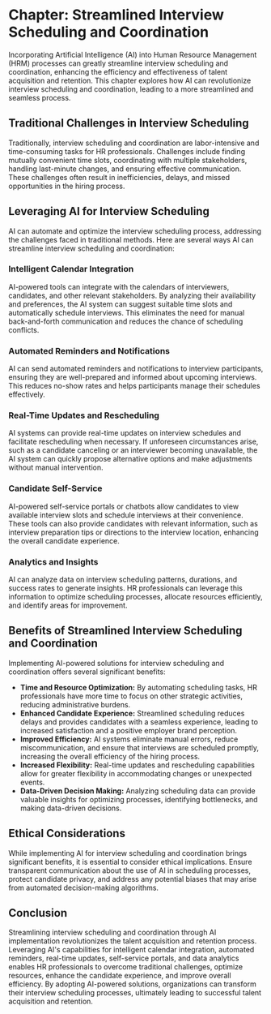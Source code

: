 Chapter: Streamlined Interview Scheduling and Coordination
==========================================================

Incorporating Artificial Intelligence (AI) into Human Resource Management (HRM) processes can greatly streamline interview scheduling and coordination, enhancing the efficiency and effectiveness of talent acquisition and retention. This chapter explores how AI can revolutionize interview scheduling and coordination, leading to a more streamlined and seamless process.

Traditional Challenges in Interview Scheduling
----------------------------------------------

Traditionally, interview scheduling and coordination are labor-intensive and time-consuming tasks for HR professionals. Challenges include finding mutually convenient time slots, coordinating with multiple stakeholders, handling last-minute changes, and ensuring effective communication. These challenges often result in inefficiencies, delays, and missed opportunities in the hiring process.

Leveraging AI for Interview Scheduling
--------------------------------------

AI can automate and optimize the interview scheduling process, addressing the challenges faced in traditional methods. Here are several ways AI can streamline interview scheduling and coordination:

### Intelligent Calendar Integration

AI-powered tools can integrate with the calendars of interviewers, candidates, and other relevant stakeholders. By analyzing their availability and preferences, the AI system can suggest suitable time slots and automatically schedule interviews. This eliminates the need for manual back-and-forth communication and reduces the chance of scheduling conflicts.

### Automated Reminders and Notifications

AI can send automated reminders and notifications to interview participants, ensuring they are well-prepared and informed about upcoming interviews. This reduces no-show rates and helps participants manage their schedules effectively.

### Real-Time Updates and Rescheduling

AI systems can provide real-time updates on interview schedules and facilitate rescheduling when necessary. If unforeseen circumstances arise, such as a candidate canceling or an interviewer becoming unavailable, the AI system can quickly propose alternative options and make adjustments without manual intervention.

### Candidate Self-Service

AI-powered self-service portals or chatbots allow candidates to view available interview slots and schedule interviews at their convenience. These tools can also provide candidates with relevant information, such as interview preparation tips or directions to the interview location, enhancing the overall candidate experience.

### Analytics and Insights

AI can analyze data on interview scheduling patterns, durations, and success rates to generate insights. HR professionals can leverage this information to optimize scheduling processes, allocate resources efficiently, and identify areas for improvement.

Benefits of Streamlined Interview Scheduling and Coordination
-------------------------------------------------------------

Implementing AI-powered solutions for interview scheduling and coordination offers several significant benefits:

* **Time and Resource Optimization:** By automating scheduling tasks, HR professionals have more time to focus on other strategic activities, reducing administrative burdens.
* **Enhanced Candidate Experience:** Streamlined scheduling reduces delays and provides candidates with a seamless experience, leading to increased satisfaction and a positive employer brand perception.
* **Improved Efficiency:** AI systems eliminate manual errors, reduce miscommunication, and ensure that interviews are scheduled promptly, increasing the overall efficiency of the hiring process.
* **Increased Flexibility:** Real-time updates and rescheduling capabilities allow for greater flexibility in accommodating changes or unexpected events.
* **Data-Driven Decision Making:** Analyzing scheduling data can provide valuable insights for optimizing processes, identifying bottlenecks, and making data-driven decisions.

Ethical Considerations
----------------------

While implementing AI for interview scheduling and coordination brings significant benefits, it is essential to consider ethical implications. Ensure transparent communication about the use of AI in scheduling processes, protect candidate privacy, and address any potential biases that may arise from automated decision-making algorithms.

Conclusion
----------

Streamlining interview scheduling and coordination through AI implementation revolutionizes the talent acquisition and retention process. Leveraging AI's capabilities for intelligent calendar integration, automated reminders, real-time updates, self-service portals, and data analytics enables HR professionals to overcome traditional challenges, optimize resources, enhance the candidate experience, and improve overall efficiency. By adopting AI-powered solutions, organizations can transform their interview scheduling processes, ultimately leading to successful talent acquisition and retention.
